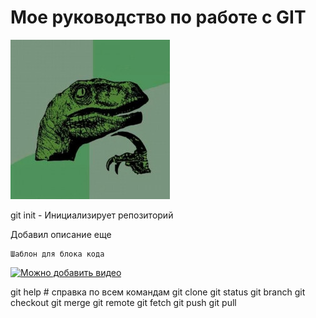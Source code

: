 # Мое руководство по работе с GIT #

![Meme2](mem2.jpg "")

git init - Инициализирует репозиторий

Добавил описание еще

```
Шаблон для блока кода  
```



[![Можно добавить видео](https://img.youtube.com/vi/YOUTUBE_VIDEO_ID_HERE/0.jpg)](https://www.youtube.com/watch?v=T_tj8Shjp9o)


git help # справка по всем командам
git clone
git status
git branch
git checkout
git merge
git remote
git fetch
git push
git pull